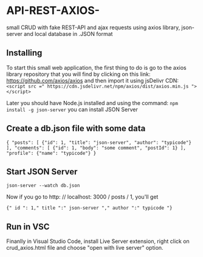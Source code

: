 # API-REST-AXIOS-
small CRUD with fake REST-API and ajax requests using axios library, json-server and local database in .JSON format

## Installing
To start this small web application, the first thing to do is go to the axios library repository that you will find by clicking on this link: https://github.com/axios/axios
and then import it using jsDelivr CDN: `<script src =" https://cdn.jsdelivr.net/npm/axios/dist/axios.min.js "> </script>`

Later you should have Node.js installed and using the command: `npm install -g json-server` you can install JSON Server

## Create a db.json file with some data

`{
   "posts": [
     {"id": 1, "title": "json-server", "author": "typicode"}
   ],
   "comments": [
     {"id": 1, "body": "some comment", "postId": 1}
   ],
   "profile": {"name": "typicode"}
} `

## Start JSON Server

`json-server --watch db.json`

Now if you go to http: // localhost: 3000 / posts / 1, you'll get

`{" id ": 1," title ":" json-server "," author ":" typicode "}`

## Run in VSC
Finanlly in Visual Studio Code, install Live Server extension, right click on crud_axios.html file and choose "open with live server" option.
